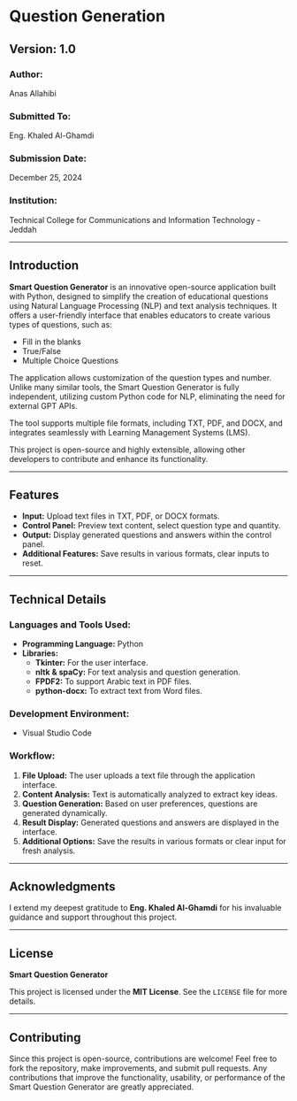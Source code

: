# Question Generation

## Version: 1.0

### Author:
Anas Allahibi  

### Submitted To:
Eng. Khaled Al-Ghamdi  

### Submission Date:
December 25, 2024  

### Institution:
Technical College for Communications and Information Technology - Jeddah  

---

## Introduction
**Smart Question Generator** is an innovative open-source application built with Python, designed to simplify the creation of educational questions using Natural Language Processing (NLP) and text analysis techniques. It offers a user-friendly interface that enables educators to create various types of questions, such as:

- Fill in the blanks
- True/False
- Multiple Choice Questions

The application allows customization of the question types and number. Unlike many similar tools, the Smart Question Generator is fully independent, utilizing custom Python code for NLP, eliminating the need for external GPT APIs.

The tool supports multiple file formats, including TXT, PDF, and DOCX, and integrates seamlessly with Learning Management Systems (LMS).

This project is open-source and highly extensible, allowing other developers to contribute and enhance its functionality.

---

## Features
- **Input:** Upload text files in TXT, PDF, or DOCX formats.
- **Control Panel:** Preview text content, select question type and quantity.
- **Output:** Display generated questions and answers within the control panel.
- **Additional Features:** Save results in various formats, clear inputs to reset.

---

## Technical Details

### Languages and Tools Used:
- **Programming Language:** Python  
- **Libraries:**
  - **Tkinter:** For the user interface.
  - **nltk & spaCy:** For text analysis and question generation.
  - **FPDF2:** To support Arabic text in PDF files.
  - **python-docx:** To extract text from Word files.

### Development Environment:
- Visual Studio Code

### Workflow:
1. **File Upload:** The user uploads a text file through the application interface.
2. **Content Analysis:** Text is automatically analyzed to extract key ideas.
3. **Question Generation:** Based on user preferences, questions are generated dynamically.
4. **Result Display:** Generated questions and answers are displayed in the interface.
5. **Additional Options:** Save the results in various formats or clear input for fresh analysis.

---

## Acknowledgments
I extend my deepest gratitude to **Eng. Khaled Al-Ghamdi** for his invaluable guidance and support throughout this project. 

---

## License

**Smart Question Generator**  

This project is licensed under the **MIT License**. See the `LICENSE` file for more details.

---

## Contributing

Since this project is open-source, contributions are welcome! Feel free to fork the repository, make improvements, and submit pull requests. Any contributions that improve the functionality, usability, or performance of the Smart Question Generator are greatly appreciated.
